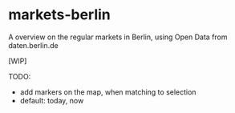# markets-berlin
A overview on the regular markets in Berlin, using Open Data from daten.berlin.de 

[WIP]

TODO:
- add markers on the map, when matching to selection
- default: today, now
